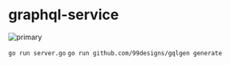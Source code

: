 # graphql-service

![primary](https://github.com/open-brighton/graphql-service/actions/workflows/primary.yml/badge.svg)

`go run server.go`
`go run github.com/99designs/gqlgen generate`
